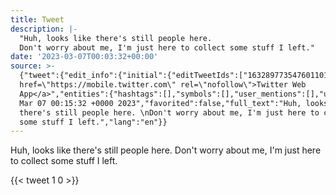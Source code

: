 ```yaml
---
title: Tweet
description: |-
  "Huh, looks like there's still people here. 
  Don't worry about me, I'm just here to collect some stuff I left."
date: '2023-03-07T00:03:32+00:00'
source: >-
  {"tweet":{"edit_info":{"initial":{"editTweetIds":["1632897735476011010"],"editableUntil":"2023-03-07T00:45:32.000Z","editsRemaining":"5","isEditEligible":true}},"retweeted":false,"source":"<a
  href=\"https://mobile.twitter.com\" rel=\"nofollow\">Twitter Web
  App</a>","entities":{"hashtags":[],"symbols":[],"user_mentions":[],"urls":[]},"display_text_range":["0","109"],"favorite_count":"1","id_str":"1632897735476011010","truncated":false,"retweet_count":"0","id":"1632897735476011010","created_at":"Tue
  Mar 07 00:15:32 +0000 2023","favorited":false,"full_text":"Huh, looks like
  there's still people here. \nDon't worry about me, I'm just here to collect
  some stuff I left.","lang":"en"}}
---
```

Huh, looks like there's still people here. 
Don't worry about me, I'm just here to collect some stuff I left.
    
{{< tweet 1 0 >}}
    
